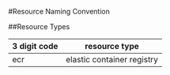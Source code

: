 
#Resource Naming Convention


##Resource Types


|3 digit code|resource type|
|---|---|
|ecr|elastic container registry|

